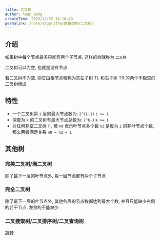```yaml
---
title: 二叉树
author: huan_kong
createTime: 2023/12/22 14:16:49
permalink: /note/algorithm/数据结构/二叉树/
---
```


## 介绍

如果树中每个节点最多只能有两个子节点, 这样的树就称为 `二叉树`

二叉树可以为空, 也就是没有节点

若二叉树不为空, 则它由根节点和称为其左子树 TL 和右子树 TR 的两个不相交的二叉树组成

## 特性

- 一个二叉树第 `i` 层的最大节点数为: `2^(i-1)` `i >= 1`
- 深度为 `k` 的二叉树有最大节点总数为: `2^k-1` `k >= 1`
- 对任何非空二叉树 `T` , 若 `n0` 表示叶节点多个数 `n2` 是度为 `2` 的非叶节点个数, 那么两者满足关系 `n0 = n2 + 1`

## 其他树

### 完美二叉树/满二叉树

除了最下一层的叶节点外, 每一层节点都有两个子节点

### 完全二叉树

除了最下一层的叶节点外, 其他各层的节点数都达到最大个数, 并且只能缺少右侧的若干节点, 左侧的不能缺少

### 二叉搜索树/二叉排序树/二叉查询树

[跳转](./12.二叉搜索树.md)
